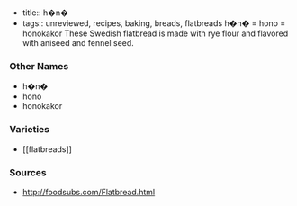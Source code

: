 - title:: h�n�
- tags:: unreviewed, recipes, baking, breads, flatbreads
h�n� = hono = honokakor These Swedish flatbread is made with rye flour and flavored with aniseed and fennel seed.

### Other Names

* h�n�
* hono
* honokakor

### Varieties

* [[flatbreads]]

### Sources
* http://foodsubs.com/Flatbread.html
